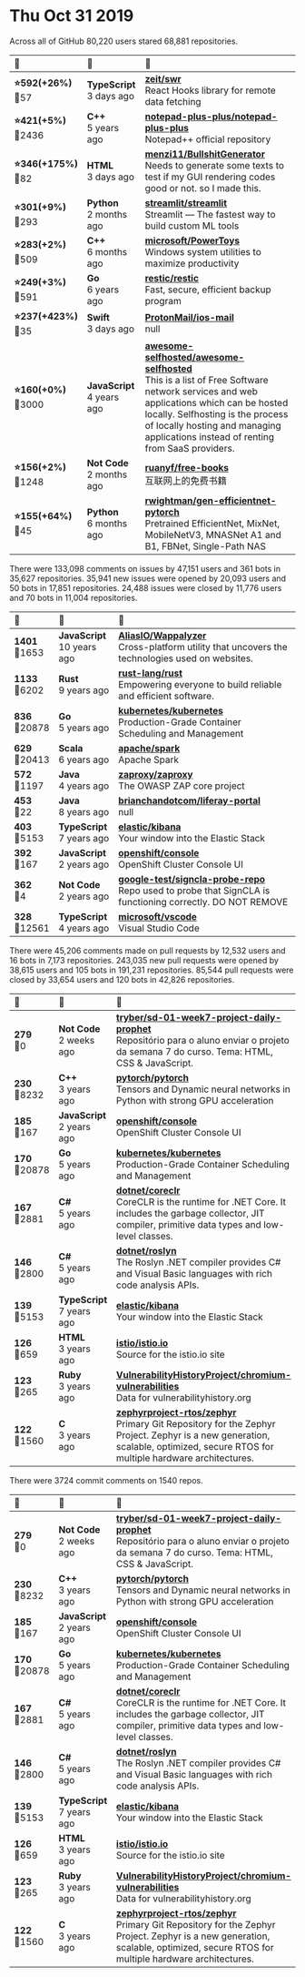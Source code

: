 # Thu Oct 31 2019

Across all of GitHub 80,220 users stared 
68,881 repositories. 

| :page_with_curl: | :calendar: | :page_with_curl: |
| :--- | :--- | :--- |
| **:star:592(+26%)**<br>:twisted_rightwards_arrows:57 | **TypeScript**<br>3 days ago | **[zeit/swr](https://github.com/zeit/swr)**<br>React Hooks library for remote data fetching |
| **:star:421(+5%)**<br>:twisted_rightwards_arrows:2436 | **C++**<br>5 years ago | **[notepad-plus-plus/notepad-plus-plus](https://github.com/notepad-plus-plus/notepad-plus-plus)**<br>Notepad++ official repository |
| **:star:346(+175%)**<br>:twisted_rightwards_arrows:82 | **HTML**<br>3 days ago | **[menzi11/BullshitGenerator](https://github.com/menzi11/BullshitGenerator)**<br> Needs to generate some texts to test if my GUI rendering codes good or not. so I made this. |
| **:star:301(+9%)**<br>:twisted_rightwards_arrows:293 | **Python**<br>2 months ago | **[streamlit/streamlit](https://github.com/streamlit/streamlit)**<br>Streamlit — The fastest way to build custom ML tools |
| **:star:283(+2%)**<br>:twisted_rightwards_arrows:509 | **C++**<br>6 months ago | **[microsoft/PowerToys](https://github.com/microsoft/PowerToys)**<br>Windows system utilities to maximize productivity |
| **:star:249(+3%)**<br>:twisted_rightwards_arrows:591 | **Go**<br>6 years ago | **[restic/restic](https://github.com/restic/restic)**<br>Fast, secure, efficient backup program |
| **:star:237(+423%)**<br>:twisted_rightwards_arrows:35 | **Swift**<br>3 days ago | **[ProtonMail/ios-mail](https://github.com/ProtonMail/ios-mail)**<br>null |
| **:star:160(+0%)**<br>:twisted_rightwards_arrows:3000 | **JavaScript**<br>4 years ago | **[awesome-selfhosted/awesome-selfhosted](https://github.com/awesome-selfhosted/awesome-selfhosted)**<br>This is a list of Free Software network services and web applications which can be hosted locally. Selfhosting is the process of locally hosting and managing applications instead of renting from SaaS providers. |
| **:star:156(+2%)**<br>:twisted_rightwards_arrows:1248 | **Not Code**<br>2 months ago | **[ruanyf/free-books](https://github.com/ruanyf/free-books)**<br>互联网上的免费书籍 |
| **:star:155(+64%)**<br>:twisted_rightwards_arrows:45 | **Python**<br>6 months ago | **[rwightman/gen-efficientnet-pytorch](https://github.com/rwightman/gen-efficientnet-pytorch)**<br>Pretrained EfficientNet, MixNet, MobileNetV3, MNASNet A1 and B1, FBNet, Single-Path NAS |

There were 133,098 comments on issues by 47,151 users and 361 bots in 35,627 repositories.
35,941 new issues were opened by 20,093 users and 50 bots in 17,851 repositories.
24,488 issues were closed by 11,776 users and 70 bots in 11,004 repositories.

| :speech_balloon: | :calendar: | :page_with_curl: |
| :--- | :--- | :--- |
| **1401**<br>:twisted_rightwards_arrows:1653 | **JavaScript**<br>10 years ago | **[AliasIO/Wappalyzer](https://github.com/AliasIO/Wappalyzer)**<br>Cross-platform utility that uncovers the technologies used on websites. |
| **1133**<br>:twisted_rightwards_arrows:6202 | **Rust**<br>9 years ago | **[rust-lang/rust](https://github.com/rust-lang/rust)**<br>Empowering everyone to build reliable and efficient software. |
| **836**<br>:twisted_rightwards_arrows:20878 | **Go**<br>5 years ago | **[kubernetes/kubernetes](https://github.com/kubernetes/kubernetes)**<br>Production-Grade Container Scheduling and Management |
| **629**<br>:twisted_rightwards_arrows:20413 | **Scala**<br>6 years ago | **[apache/spark](https://github.com/apache/spark)**<br>Apache Spark |
| **572**<br>:twisted_rightwards_arrows:1197 | **Java**<br>4 years ago | **[zaproxy/zaproxy](https://github.com/zaproxy/zaproxy)**<br>The OWASP ZAP core project |
| **453**<br>:twisted_rightwards_arrows:22 | **Java**<br>8 years ago | **[brianchandotcom/liferay-portal](https://github.com/brianchandotcom/liferay-portal)**<br>null |
| **403**<br>:twisted_rightwards_arrows:5153 | **TypeScript**<br>7 years ago | **[elastic/kibana](https://github.com/elastic/kibana)**<br>Your window into the Elastic Stack |
| **392**<br>:twisted_rightwards_arrows:167 | **JavaScript**<br>2 years ago | **[openshift/console](https://github.com/openshift/console)**<br>OpenShift Cluster Console UI |
| **362**<br>:twisted_rightwards_arrows:4 | **Not Code**<br>2 years ago | **[google-test/signcla-probe-repo](https://github.com/google-test/signcla-probe-repo)**<br>Repo used to probe that SignCLA is functioning correctly.  DO NOT REMOVE |
| **328**<br>:twisted_rightwards_arrows:12561 | **TypeScript**<br>4 years ago | **[microsoft/vscode](https://github.com/microsoft/vscode)**<br>Visual Studio Code |

There were 45,206 comments made on pull requests by 12,532 users and 16 bots in 7,173 repositories.
243,035 new pull requests were opened by 38,615 users and 105 bots in 191,231 repositories.
85,544 pull requests were closed by 33,654 users and 120 bots in 42,826 repositories.

| :speech_balloon: | :calendar: | :page_with_curl: |
| :--- | :--- | :--- |
| **279**<br>:twisted_rightwards_arrows:0 | **Not Code**<br>2 weeks ago | **[tryber/sd-01-week7-project-daily-prophet](https://github.com/tryber/sd-01-week7-project-daily-prophet)**<br>Repositório para o aluno enviar o projeto da semana 7 do curso. Tema: HTML, CSS & JavaScript. |
| **230**<br>:twisted_rightwards_arrows:8232 | **C++**<br>3 years ago | **[pytorch/pytorch](https://github.com/pytorch/pytorch)**<br>Tensors and Dynamic neural networks in Python with strong GPU acceleration |
| **185**<br>:twisted_rightwards_arrows:167 | **JavaScript**<br>2 years ago | **[openshift/console](https://github.com/openshift/console)**<br>OpenShift Cluster Console UI |
| **170**<br>:twisted_rightwards_arrows:20878 | **Go**<br>5 years ago | **[kubernetes/kubernetes](https://github.com/kubernetes/kubernetes)**<br>Production-Grade Container Scheduling and Management |
| **167**<br>:twisted_rightwards_arrows:2881 | **C#**<br>5 years ago | **[dotnet/coreclr](https://github.com/dotnet/coreclr)**<br>CoreCLR is the runtime for .NET Core. It includes the garbage collector, JIT compiler, primitive data types and low-level classes. |
| **146**<br>:twisted_rightwards_arrows:2800 | **C#**<br>5 years ago | **[dotnet/roslyn](https://github.com/dotnet/roslyn)**<br>The Roslyn .NET compiler provides C# and Visual Basic languages with rich code analysis APIs. |
| **139**<br>:twisted_rightwards_arrows:5153 | **TypeScript**<br>7 years ago | **[elastic/kibana](https://github.com/elastic/kibana)**<br>Your window into the Elastic Stack |
| **126**<br>:twisted_rightwards_arrows:659 | **HTML**<br>3 years ago | **[istio/istio.io](https://github.com/istio/istio.io)**<br>Source for the istio.io site |
| **123**<br>:twisted_rightwards_arrows:265 | **Ruby**<br>3 years ago | **[VulnerabilityHistoryProject/chromium-vulnerabilities](https://github.com/VulnerabilityHistoryProject/chromium-vulnerabilities)**<br>Data for vulnerabilityhistory.org |
| **122**<br>:twisted_rightwards_arrows:1560 | **C**<br>3 years ago | **[zephyrproject-rtos/zephyr](https://github.com/zephyrproject-rtos/zephyr)**<br>Primary Git Repository for the Zephyr Project. Zephyr is a new generation, scalable, optimized, secure RTOS for multiple hardware architectures. |

There were 3724 commit comments on 1540 repos.

| :speech_balloon: | :calendar: | :page_with_curl: |
| :--- | :--- | :--- |
| **279**<br>:twisted_rightwards_arrows:0 | **Not Code**<br>2 weeks ago | **[tryber/sd-01-week7-project-daily-prophet](https://github.com/tryber/sd-01-week7-project-daily-prophet)**<br>Repositório para o aluno enviar o projeto da semana 7 do curso. Tema: HTML, CSS & JavaScript. |
| **230**<br>:twisted_rightwards_arrows:8232 | **C++**<br>3 years ago | **[pytorch/pytorch](https://github.com/pytorch/pytorch)**<br>Tensors and Dynamic neural networks in Python with strong GPU acceleration |
| **185**<br>:twisted_rightwards_arrows:167 | **JavaScript**<br>2 years ago | **[openshift/console](https://github.com/openshift/console)**<br>OpenShift Cluster Console UI |
| **170**<br>:twisted_rightwards_arrows:20878 | **Go**<br>5 years ago | **[kubernetes/kubernetes](https://github.com/kubernetes/kubernetes)**<br>Production-Grade Container Scheduling and Management |
| **167**<br>:twisted_rightwards_arrows:2881 | **C#**<br>5 years ago | **[dotnet/coreclr](https://github.com/dotnet/coreclr)**<br>CoreCLR is the runtime for .NET Core. It includes the garbage collector, JIT compiler, primitive data types and low-level classes. |
| **146**<br>:twisted_rightwards_arrows:2800 | **C#**<br>5 years ago | **[dotnet/roslyn](https://github.com/dotnet/roslyn)**<br>The Roslyn .NET compiler provides C# and Visual Basic languages with rich code analysis APIs. |
| **139**<br>:twisted_rightwards_arrows:5153 | **TypeScript**<br>7 years ago | **[elastic/kibana](https://github.com/elastic/kibana)**<br>Your window into the Elastic Stack |
| **126**<br>:twisted_rightwards_arrows:659 | **HTML**<br>3 years ago | **[istio/istio.io](https://github.com/istio/istio.io)**<br>Source for the istio.io site |
| **123**<br>:twisted_rightwards_arrows:265 | **Ruby**<br>3 years ago | **[VulnerabilityHistoryProject/chromium-vulnerabilities](https://github.com/VulnerabilityHistoryProject/chromium-vulnerabilities)**<br>Data for vulnerabilityhistory.org |
| **122**<br>:twisted_rightwards_arrows:1560 | **C**<br>3 years ago | **[zephyrproject-rtos/zephyr](https://github.com/zephyrproject-rtos/zephyr)**<br>Primary Git Repository for the Zephyr Project. Zephyr is a new generation, scalable, optimized, secure RTOS for multiple hardware architectures. |

